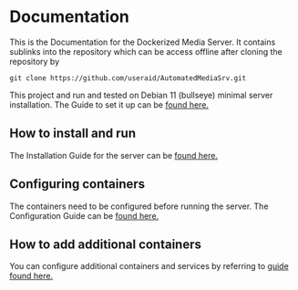 # Documentation

This is the Documentation for the Dockerized Media Server. It contains sublinks into the repository which can be access offline after cloning the repository by
```
git clone https://github.com/useraid/AutomatedMediaSrv.git
```
This project and run and tested on Debian 11 (bullseye) minimal server installation. The Guide to set it up can be [found here.](https://useraid.github.io/resources/willbeadded.html)
## How to install and run

The Installation Guide for the server can be [found here.](https://github.com/useraid/AutomatedMediaSrv/blob/main/docs/installation.md)

## Configuring containers

The containers need to be configured before running the server. The Configuration Guide can be [found here.](https://github.com/useraid/AutomatedMediaSrv/blob/main/docs/Configuration.md)

## How to add additional containers

You can configure additional containers and services by referring to [guide found here.](https://useraid.github.io/resources/willbeadded.html)

